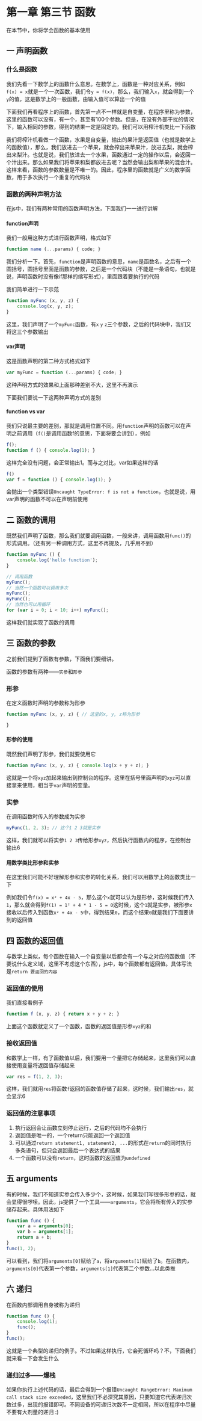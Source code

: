 # 第一章 第三节 函数

在本节中，你将学会函数的基本使用

## 一 声明函数

### 什么是函数

我们先看一下数学上的函数什么意思。在数学上，函数是一种对应关系，例如`f(x) = x`就是一个一次函数，我们令`y = f(x)`，那么，我们输入`x`，就会得到一个`y`的值，这是数学上的一般函数，由输入值可以算出一个的值

下面我们再看程序上的函数，首先第一点不一样就是自变量，在程序里称为参数，这里的函数可以没有，有一个，甚至有100个参数。但是，在没有外部干扰的情况下，输入相同的参数，得到的结果一定是固定的。我们可以用榨汁机类比一下函数

我们将榨汁机看做一个函数，水果是自变量，输出的果汁是返回值（也就是数学上的函数值），那么，我们放进去一个苹果，就会榨出来苹果汁，放进去梨，就会榨出来梨汁。也就是说，我们放进去一个水果，函数通过一定的操作以后，会返回一个汁出来。那么如果我们将苹果和梨都放进去呢？当然会输出梨和苹果的混合汁。这样来看，函数的参数数量是不唯一的。因此，程序里的函数就是广义的数学函数，用于多次执行一个重复的代码块

### 函数的两种声明方法

在js中，我们有两种常用的函数声明方法，下面我们一一进行讲解

#### function声明

我们一般用这种方式进行函数声明，格式如下

```js
function name (...params) { code; }
```

我们分析一下。首先，`function`是声明函数的意思，`name`是函数名，之后有一个圆括号，圆括号里面是函数的参数，之后是一个代码块（不能是一条语句，也就是说，声明函数时没有像if那样的缩写形式），里面跟着要执行的代码

我们简单进行一下示范

```js
function myFunc (x, y, z) {
    console.log(x, y, z);
}
```

这里，我们声明了一个`myFunc`函数，有`x` `y` `z`三个参数，之后的代码块中，我们又将这三个参数输出

#### var声明

这是函数声明的第二种方式格式如下

```js
var myFunc = function (...params) { code; }
```

这种声明方式的效果和上面那种差别不大，这里不再演示

下面我们要说一下这两种声明方式的差别

#### function vs var

我们只说最主要的差别，那就是调用位置不同。用`function`声明的函数可以在声明之前调用（`f()`是调用函数f的意思，下面将要会讲到），例如

```js
f();
function f () { console.log(1); }
```

这样完全没有问题，会正常输出1。而与之对比，var如果这样的话

```js
f()
var f = function () { console.log(1); }
```

会抛出一个类型错误`Uncaught TypeError: f is not a function`，也就是说，用var声明的函数不可以在声明前使用

## 二 函数的调用

既然我们声明了函数，那么我们就要调用函数，一般来讲，调用函数用`func()`的形式调用。（还有另一种调用方式，这里不再提及，几乎用不到）

```js
function myFunc () {
    console.log('hello function');
}

// 调用函数
myFunc();
// 当然一个函数可以调用多次
myFunc();
myFunc();
// 当然也可以用循环
for (var i = 0; i < 10; i++) myFunc();
```

这样我们就实现了函数的调用

## 三 函数的参数

之前我们提到了函数有参数，下面我们要细讲。

函数的参数有两种——`实参`和`形参`

### 形参

在定义函数时声明的参数称为形参

```js
function myFunc (x, y, z) { // 这里的x, y, z称为形参

}
```

#### 形参的使用

既然我们声明了形参，我们就要使用它

```js
function myFunc (x, y, z) { console.log(x + y + z); }
```

这就是一个将`xyz`加起来输出到控制台的程序。这里在括号里面声明的`xyz`可以直接拿来使用，相当于`var`声明的变量。

### 实参

在调用函数时传入的参数成为实参

```js
myFunc(1, 2, 3); // 这个1 2 3就是实参
```

这样，我们就可以将实参`1 2 3`传给形参`xyz`，然后执行函数内的程序，在控制台输出6

#### 用数学类比形参和实参

在这里我们可能不好理解形参和实参的转化关系，我们可以用数学上的函数类比一下

例如我们令`f(x) = x² + 4x - 5`，那么这个`x`就可以认为是形参，这时候我们传入`1`，那么就会得到`f(1) = 1² + 4 * 1 - 5 = 0`这时候，这个`1`就是实参，被形参`x`接收以后传入到函数`x² + 4x - 5`中，得到结果`0`，而这个结果`0`就是我们下面要讲到的返回值

## 四 函数的返回值

与数学上类似，每个函数在输入一个自变量以后都会有一个与之对应的函数值（不要说什么定义域，这里不考虑这个东西），js中，每个函数都有返回值。具体写法是`return 要返回的内容`

### 返回值的使用

我们直接看例子

```js
function f (x, y, z) { return x + y + z; }
```

上面这个函数就定义了一个函数，函数的返回值是形参`xyz`的和

### 接收返回值

和数学上一样，有了函数值以后，我们要用一个量把它存储起来，这里我们可以直接使用变量将返回值存储起来

```js
var res = f(1, 2, 3);
```

这样，我们就用`res`将函数`f`返回的函数值存储了起来，这时候，我们输出`res`，就会显示6

### 返回值的注意事项

1. 执行返回会让函数立刻停止运行，之后的代码均不会执行
2. 返回值是唯一的，一个return只能返回一个返回值
3. 可以通过`return statement1, statement2, ...`的形式在`return`的同时执行多条语句，但只会返回最后一个表达式的结果
4. 一个函数可以没有`return`，这时函数的返回值为`undefined`

## 五 arguments

有的时候，我们不知道实参会传入多少个，这时候，如果我们写很多形参的话，就会显得很啰嗦。因此，js提供了一个工具——`arguments`，它会将所有传入的实参储存起来。具体用法如下

```js
function func () {
    var a = arguments[0];
    var b = arguments[1];
    return a + b;
}
func(1, 2);
```

可以看到，我们将`arguments[0]`赋给了`a`，将`arguments[1]`赋给了`b`。在函数内，`arguments[0]`代表第一个参数，`arguments[1]`代表第二个参数...以此类推

## 六 递归

在函数内部调用自身被称为递归

```js
function func () {
    console.log(1);
    func();
}
func();
```

这就是一个典型的递归的例子。不过如果这样执行，它会死循环吗？不，下面我们就来看一下会发生什么

### 递归过多——爆栈

如果你执行上述代码的话，最后会得到一个报错`Uncaught RangeError: Maximum call stack size exceeded`，这里我们不必深究其原因，只要知道它代表递归次数过多，出现的报错即可。不同设备的可递归次数不一定相同，所以在程序中尽量不要有大剂量的递归 :)
